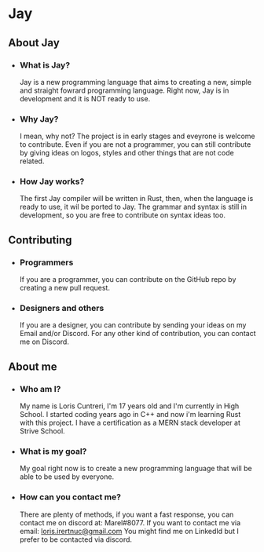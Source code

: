 # Jay

## About Jay
 - ### What is Jay?

    Jay is a new programming language that aims to creating a new, simple and straight fowrard programming language. Right now, Jay is in development and it is NOT ready to use.
 - ### Why Jay?
    I mean, why not? The project is in early stages and eveyrone is welcome to contribute. Even if you are not a programmer, you can still contribute by giving ideas on logos, styles and other things that are not code related.
 - ### How Jay works?
    The first Jay compiler will be written in Rust, then, when the language is ready to use, it wil be ported to Jay. The grammar and syntax is still in development, so you are free to contribute on syntax ideas too.

## Contributing

 - ### Programmers
    If you are a programmer, you can contribute on the GitHub repo by creating a new pull request.

 - ### Designers and others
    If you are a designer, you can contribute by sending your ideas on my Email and/or Discord.
    For any other kind of contribution, you can contact me on Discord.
## About me

 - ### Who am I?
    My name is Loris Cuntreri, I'm 17 years old and I'm currently in High School. I started coding years ago in C++ and now i'm learning Rust with this project. I have a certification as a MERN stack developer at Strive School.
 - ### What is my goal?
    My goal right now is to create a new programming language that will be able to be used by everyone.
 - ### How can you contact me?
    There are plenty of methods, if you want a fast response, you can contact me on discord at: Marel#8077.
    If you want to contact me via email: loris.irertnuc@gmail.com
    You might find me on LinkedId but I prefer to be contacted via discord.

